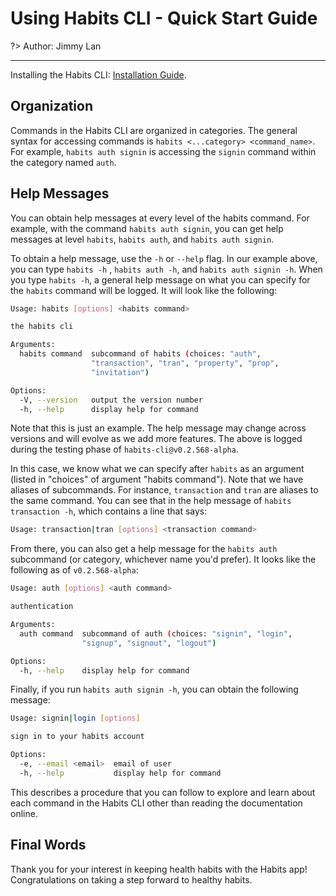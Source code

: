 # Using Habits CLI - Quick Start Guide

?> Author: Jimmy Lan

---

Installing the Habits CLI: [Installation Guide](installation.md).

## Organization

Commands in the Habits CLI are organized in categories. The general syntax for accessing commands
is `habits <...category> <command_name>`. For example, `habits auth signin` is accessing the `signin` command within the
category named `auth`.

## Help Messages

You can obtain help messages at every level of the habits command. For example, with the command `habits auth signin`,
you can get help messages at level `habits`, `habits auth`, and `habits auth signin`.

To obtain a help message, use the `-h` or `--help` flag. In our example above, you can type `habits -h`
, `habits auth -h`, and `habits auth signin -h`. When you type `habits -h`, a general help message on what you can
specify for the `habits` command will be logged. It will look like the following:

```bash
Usage: habits [options] <habits command>

the habits cli

Arguments:
  habits command  subcommand of habits (choices: "auth",
                  "transaction", "tran", "property", "prop",
                  "invitation")

Options:
  -V, --version   output the version number
  -h, --help      display help for command
```

Note that this is just an example. The help message may change across versions and will evolve as we add more features.
The above is logged during the testing phase of `habits-cli@v0.2.568-alpha`.

In this case, we know what we can specify after `habits` as an argument (listed in "choices" of argument "habits
command"). Note that we have aliases of subcommands. For instance, `transaction` and `tran` are aliases to the same
command. You can see that in the help message of `habits transaction -h`, which contains a line that says:

```bash
Usage: transaction|tran [options] <transaction command>
```

From there, you can also get a help message for the `habits auth` subcommand (or category, whichever name you'd prefer).
It looks like the following as of `v0.2.568-alpha`:

```bash
Usage: auth [options] <auth command>

authentication

Arguments:
  auth command  subcommand of auth (choices: "signin", "login",
                "signup", "signout", "logout")

Options:
  -h, --help    display help for command
```

Finally, if you run `habits auth signin -h`, you can obtain the following message:

```bash
Usage: signin|login [options]

sign in to your habits account

Options:
  -e, --email <email>  email of user
  -h, --help           display help for command
```

This describes a procedure that you can follow to explore and learn about each command in the Habits CLI other than
reading the documentation online.

## Final Words

Thank you for your interest in keeping health habits with the Habits app! Congratulations on taking a step forward to
healthy habits.
